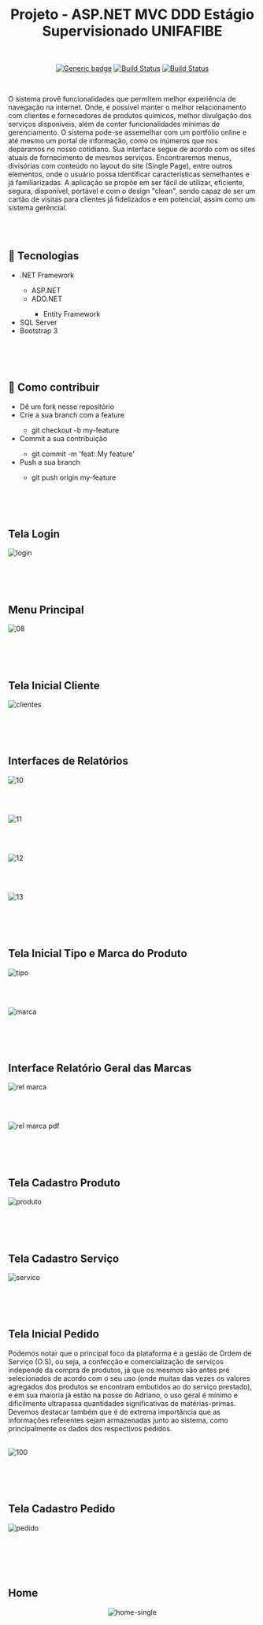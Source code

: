 <div align="center">
  
# Projeto - ASP.NET MVC DDD Estágio Supervisionado UNIFAFIBE

</div>

<br>

<div align="center">

[![Generic badge](https://img.shields.io/badge/Made%20by-Renan%20Borba-purple.svg)](https://shields.io/) [![Build Status](https://img.shields.io/github/stars/RenanBorba/proj-asp.svg)](https://github.com/RenanBorba/proj-asp) [![Build Status](https://img.shields.io/github/forks/RenanBorba/proj-asp.svg)](https://github.com/RenanBorba/proj-asp)

</div>

<br>

<p>O sistema provê funcionalidades que permitem melhor experiência de navegação na internet. Onde, é possível manter o melhor relacionamento com clientes e fornecedores de produtos químicos, melhor divulgação dos serviços disponíveis, além de conter funcionalidades mínimas de gerenciamento.
O sistema pode-se assemelhar com um portfólio online e até mesmo um portal de informação, como os inúmeros que nos deparamos no nosso cotidiano.
Sua interface segue de acordo com os sites atuais de fornecimento de mesmos serviços. Encontraremos menus, divisórias com conteúdo no layout do site (Single Page), entre outros elementos, onde o usuário possa identificar características semelhantes e já familiarizadas.
A aplicação se propõe em ser fácil de utilizar, eficiente, segura, disponível, portável e com o design "clean", sendo capaz de ser um cartão de visitas para clientes já fidelizados e em potencial, assim como um sistema gerêncial.</p>

<br><br>

## :rocket: Tecnologias 
<ul>
  <li>.NET Framework</li>
    <ul>
      <li>ASP.NET</li>
      <li>ADO.NET</li>
        <ul> 
          <li>Entity Framework</li>
        </ul>
    </ul>
  <li>SQL Server</li> 
  <li>Bootstrap 3</li> 
</ul>
<br><br><br>

## :punch: Como contribuir 
<ul>
  <li>Dê um fork nesse repositório</li>
  <li>Crie a sua branch com a feature</li>
    <ul>
      <li>git checkout -b my-feature</li>
    </ul>
  <li>Commit a sua contribuição</li>
    <ul>
      <li>git commit -m 'feat: My feature'</li>
    </ul>
  <li>Push a sua branch</li>
    <ul>
      <li>git push origin my-feature</li>
    </ul>
</ul>
<br><br><br>

## Tela Login
 
![login](https://user-images.githubusercontent.com/48495838/80426892-0b6b4f80-88bd-11ea-91a9-ba907609357d.jpg)

<br><br><br>

## Menu Principal

![08](https://user-images.githubusercontent.com/48495838/54567808-d9967280-49b3-11e9-9077-3381951dcd38.jpg)


<br><br><br>

## Tela Inicial Cliente

![clientes](https://user-images.githubusercontent.com/48495838/80748618-93d73380-8afb-11ea-8020-44c717ee72c2.jpg)

<br><br><br>

## Interfaces de Relatórios

![10](https://user-images.githubusercontent.com/48495838/54567879-18c4c380-49b4-11e9-81f6-79fde1e36605.jpg)


<br><br>

![11](https://user-images.githubusercontent.com/48495838/54567908-3003b100-49b4-11e9-9a20-281085676b2e.jpg)

<br><br>

![12](https://user-images.githubusercontent.com/48495838/54567929-47429e80-49b4-11e9-9381-f3fa31249817.jpg)

<br><br>

![13](https://user-images.githubusercontent.com/48495838/54567973-67725d80-49b4-11e9-8615-25546898ca9e.jpg)


<br><br><br>

## Tela Inicial Tipo e Marca do Produto

![tipo](https://user-images.githubusercontent.com/48495838/64790848-26b36580-d54d-11e9-9b36-f5bcef18643d.png)

<br><br>

![marca](https://user-images.githubusercontent.com/48495838/64790862-2a46ec80-d54d-11e9-8c24-1e398cc63259.png)

<br><br><br>


## Interface Relatório Geral das Marcas

![rel marca](https://user-images.githubusercontent.com/48495838/64791859-b9083900-d54e-11e9-9825-d53269bad869.png)

<br><br>

![rel marca pdf](https://user-images.githubusercontent.com/48495838/64791879-c1607400-d54e-11e9-8abb-40925d4029cb.png)

<br><br><br>


## Tela Cadastro Produto

![produto](https://user-images.githubusercontent.com/48495838/64739861-bb747f80-d4c9-11e9-85a9-3b319071939f.jpg)

<br><br><br>


## Tela Cadastro Serviço

![servico](https://user-images.githubusercontent.com/48495838/64791192-b822d780-d54d-11e9-94f4-2758aee50370.png)

<br><br><br>


## Tela Inicial Pedido
Podemos notar que o principal foco da plataforma é a gestão de Ordem de Serviço (O.S), ou seja, a confecção e comercialização de serviços independe da compra de produtos, já que os mesmos são antes pré selecionados de acordo com o seu uso (onde muitas das vezes os valores agregados dos produtos se encontram embutidos ao do serviço prestado), e em sua maioria já estão na posse do Adriano, o uso geral é mínimo e dificilmente ultrapassa quantidades significativas de matérias-primas. Devemos destacar também que é de extrema importância que as informações referentes sejam armazenadas junto ao sistema, como principalmente os dados dos respectivos pedidos.  <br><br>

![100](https://user-images.githubusercontent.com/48495838/78170178-f1a72b80-7428-11ea-9beb-85a85d938392.png)

<br><br><br>

## Tela Cadastro Pedido

![pedido](https://user-images.githubusercontent.com/48495838/80538067-73806b00-897b-11ea-87aa-cb664a001543.png)

<br><br><br><br>

## Home
<div align="center">
 
![home-single](https://user-images.githubusercontent.com/48495838/114287127-d0fdb280-9a3a-11eb-9cdd-67e2ff669a8a.png)

</div>
